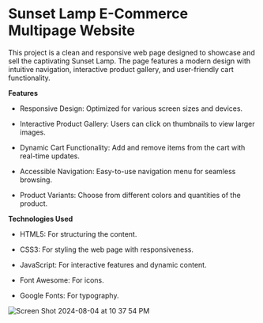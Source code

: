 # Sunset Lamp E-Commerce Multipage Website

This project is a clean and responsive web page designed to showcase and sell the captivating Sunset Lamp. The page features a modern design with intuitive navigation, interactive product gallery, and user-friendly cart functionality.

**Features**

* Responsive Design: Optimized for various screen sizes and devices.

* Interactive Product Gallery: Users can click on thumbnails to view larger images.

* Dynamic Cart Functionality: Add and remove items from the cart with real-time updates.

* Accessible Navigation: Easy-to-use navigation menu for seamless browsing.

* Product Variants: Choose from different colors and quantities of the product.


**Technologies Used**

* HTML5: For structuring the content.
  
* CSS3: For styling the web page with responsiveness.
  
* JavaScript: For interactive features and dynamic content.
  
* Font Awesome: For icons.
  
* Google Fonts: For typography.

![Screen Shot 2024-08-04 at 10 37 54 PM](https://github.com/user-attachments/assets/dfadee76-8c3a-4b0f-b64d-4e0a5ae90c40)

